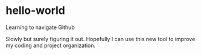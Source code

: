 # hello-world
Learning to navigate Github

Slowly but surely figuring it out. Hopefully I can use this new tool to improve my coding and project organization.
